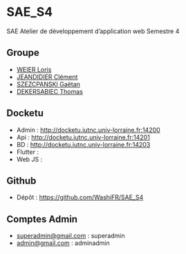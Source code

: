 # SAE_S4
SAE Atelier de développement d’application web Semestre 4
## Groupe
* [WEIER Loris](https://github.com/WashiFR)
* [JEANDIDIER Clément](https://github.com/KiSsWave)
* [SZEZCPANSKI Gaëtan](https://github.com/Gaetan66)
* [DEKERSABIEC Thomas](https://github.com/dekersab3u)

## Docketu
* Admin : http://docketu.iutnc.univ-lorraine.fr:14200
* Api : http://docketu.iutnc.univ-lorraine.fr:14201
* BD : http://docketu.iutnc.univ-lorraine.fr:14203
* Flutter :
* Web JS :

## Github

* Dépôt : https://github.com/WashiFR/SAE_S4

## Comptes Admin

* superadmin@gmail.com : superadmin
* admin@gmail.com : adminadmin
